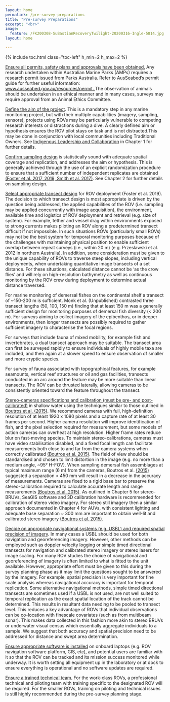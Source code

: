 ```yaml
---
layout: home
permalink: /pre-survey-preparations
title: "Pre-survey Preparations"
excerpt: "<br>"
image:
  feature: /FK200308-SuBastianRecoveryTwilight-20200316-Ingle-5814.jpg
layout: home

---
```

{% include toc.html class="toc-left" h_min=2 h_max=2 %}

<span style="text-decoration:underline;">Ensure all permits, safety plans and approvals have been obtained.</span> Any research undertaken within Australian Marine Parks (AMPs) requires a research permit issued from Parks Australia. Refer to AusSeabed’s permit guide for further useful information: [www.ausseabed.gov.au/resources/permit. ](https://www.ausseabed.gov.au/resources/permit) The observation of animals should be undertaken in an ethical manner and in many cases, surveys may require approval from an Animal Ethics Committee. 

<span style="text-decoration:underline;">Define the aim of the project</span>. This is a mandatory step in any marine monitoring project, but with their multiple capabilities (imagery, sampling, sensors), projects using ROVs may be particularly vulnerable to competing research interests or distractions during a dive. A clearly defined aim or hypothesis ensures the ROV pilot stays on task and is not distracted.This may be done in conjunction with local communities including Traditional Owners. See [Indigenous Leadership and Collaboration](https://introduction-field-manual.github.io/universal-protocols#indigenous-leadership-and-collaboration) in Chapter 1 for further details.

<span style="text-decoration:underline;">Confirm sampling design</span> is statistically sound with adequate spatial coverage and replication, and addresses the aim or hypothesis. This is generally achieved through the use of an explicit randomization procedure to ensure that a sufficient number of independent replicates are obtained [(Foster et al. 2017, 2019, Smith et al. 2017)](https://paperpile.com/c/0hLaF6/NXXL+iq7X+1KoI). See Chapter 2 for further details on sampling design.

<span style="text-decoration:underline;">Select appropriate transect design</span> for ROV deployment (Foster et al. 2019). The decision to which transect design is most appropriate is driven by the question being addressed, the applied capabilities of the ROV (i.e. sampling may be applied concurrently with image acquisition), the environment, available time and logistics of ROV deployment and retrieval (e.g. size of system). For example, tether and vessel drag within environments exposed to strong currents makes piloting an ROV along a predetermined transect difficult if not impossible. In such situations ROVs (particularly small ROVs) may not be the best system for temporal monitoring purposes because of the challenges with maintaining physical position to enable sufficient overlap between repeat surveys (i.e., within 20 m) (e.g. Przeslawski et al. 2012 in northern Australia). In addition, some consideration must be given to the unique capability of ROVs to traverse steep slopes, including vertical deployments, when undertaking quantitative image transects of a set distance. For these situations, calculated distance cannot be ‘as the crow flies’ and will rely on high-resolution bathymetry as well as continuous monitoring by the ROV crew during deployment to determine actual distance traversed.

For marine monitoring of demersal fishes on the continental shelf a transect of ~150-200 m is sufficient. Monk et al. (Unpublished) contrasted three transect lengths (50, 100, 150 m) finding that at least 150 m was a generally sufficient design for monitoring purposes of demersal fish diversity (&lt; 200 m). For surveys aiming to collect imagery of the epibenthos, or in deeper environments, then longer transects are possibly required to gather sufficient imagery to characterise the focal regions.  

For surveys that include fauna of mixed mobility, for example fish and invertebrates, a dual transect approach may be suitable. The transect area can first be surveyed rapidly to ensure individuals of highly mobile taxa are included, and then again at a slower speed to ensure observation of smaller and more cryptic species.

For survey of fauna associated with topographical features, for example seamounts, vertical reef structures or oil and gas facilities, transects conducted in an arc around the feature may be more suitable than linear transects. The ROV can be thrusted laterally, allowing cameras to be consistently oriented toward the feature throughout the transect.  

<span style="text-decoration:underline;">Stereo-cameras specifications and calibration (must be pre- and post-calibrated)</span> in shallow water using the techniques similar to those outlined in [Boutros et al. (2015)](https://paperpile.com/c/0hLaF6/aKpx). We recommend cameras with full, high-definition resolution of at least 1920 x 1080 pixels and a capture rate of at least 30 frames per second. Higher camera resolution will improve identification of fish, and the pixel selection required for measurement, but some models of action cameras can overheat at high resolution. Higher frame rates reduce blur on fast-moving species. To maintain stereo-calibrations, cameras must have video stabilisation disabled, and a fixed focal length can facilitate measurements both close to and far from the camera systems when correctly calibrated [(Boutros et al. 2015)](https://paperpile.com/c/0hLaF6/aKpx). The field of view should be standardised and chosen to limit distortion in the image (e.g. no more than a medium angle, ~95° H-FOV). When sampling demersal fish assemblages at typical maximum range (6 m) from the cameras, Boutros et al. [(2015)](https://paperpile.com/c/ZpRR79/7Udwq/?noauthor=1) suggested a separation &lt; 450 mm will result in a decrease in the accuracy of measurements. Cameras are fixed to a rigid base bar to preserve the stereo-calibration required to calculate accurate length and range measurements [(Boutros et al. 2015)](https://paperpile.com/c/0hLaF6/aKpx). As outlined in Chapter 5 for stereo-BRUVs, SeaGIS software and 3D calibration hardware is recommended for calibration of stereo video imagery. For stereo still imagery then a similar approach documented in Chapter 4 for AUVs, with consistent lighting and adequate base separation ~ 300 mm are important to obtain well-lit and calibrated stereo imagery [(Boutros et al. 2015)](https://paperpile.com/c/0hLaF6/aKpx). 

<span style="text-decoration:underline;">Decide on appropriate navigational systems (e.g. USBL) and required spatial precision of imagery</span>. In many cases a USBL should be used for both navigation and georeferencing imagery. However, other methods can be employed such as doppler velocity logging or simple timed directional transects for navigation and calibrated stereo imagery or stereo lasers for image scaling. For many ROV studies the choice of navigational and georeferencing of imagery is often limited to what is fitted to the unit available. However, appropriate effort must be given to this during the survey planning phase as it may limit the questions sought to be answered by the imagery. For example, spatial precision is very important for fine scale analysis whereas navigational accuracy is important for temporal replication. Some alternative navigational methods, simple timed directional transects are sometimes used if a USBL is not used, are not well suited to temporal replication as the exact spatial location of the track cannot be determined. This results in resultant data needing to be pooled to transect level. This reduces a key advantage of ROVs that individual observations can be co-location with finescale covariates (such as from multibeam sonar). This makes data collected in this fashion more akin to stereo BRUVs or underwater visual census which essentially aggregate individuals to a sample. We suggest that both accuracy and spatial precision need to be addressed for distance and swept area determination. 

<span style="text-decoration:underline;">Ensure appropriate software is installed</span> on onboard laptops (e.g. ROV navigation software platform, GIS, etc), and potential users are familiar with it so that the ROV can be tracked and its mission success monitored while underway. It is worth setting all equipment up in the laboratory or at dock to ensure everything is operational and no software updates are required.

<span style="text-decoration:underline;">Ensure a trained technical team.</span> For the work-class ROVs, a professional technical and piloting team with training specific to the designated ROV will be required. For the smaller ROVs, training on piloting and technical issues is still highly recommended during the pre-survey planning stage. 

